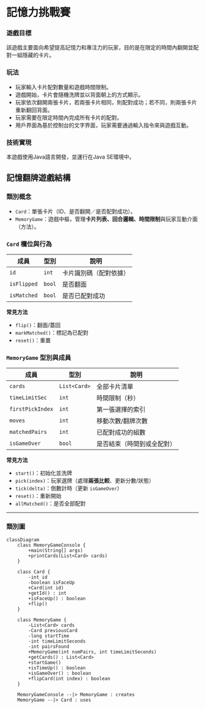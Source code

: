 # 記憶力挑戰賽
###  遊戲目標 
該遊戲主要面向希望提高記憶力和專注力的玩家，目的是在限定的時間內翻開並配對一組隱藏的卡片。
###  玩法
-  玩家輸入卡片配對數量和遊戲時間限制。
-  遊戲開始，卡片會隨機洗牌並以背面朝上的方式顯示。
-  玩家依次翻開兩張卡片，若兩張卡片相同，則配對成功；若不同，則兩張卡片重新翻回背面。
-  玩家需要在限定時間內完成所有卡片的配對。
-  用戶界面為基於控制台的文字界面，玩家需要通過輸入指令來與遊戲互動。
###  技術實現
本遊戲使用Java語言開發，並運行在Java SE環境中。
##  記憶翻牌遊戲結構

### 類別概念
- `Card`：單張卡片（ID、是否翻開／是否配對成功）。
- `MemoryGame`：遊戲中樞，管理**卡片列表、回合邏輯、時間限制**與玩家互動介面（方法）。

### `Card` 欄位與行為
| 成員         | 型別    | 說明                   |
|--------------|---------|------------------------|
| `id`         | `int`   | 卡片識別碼（配對依據） |
| `isFlipped`  | `bool`  | 是否翻面               |
| `isMatched`  | `bool`  | 是否已配對成功         |

**常見方法**
- `flip()`：翻面/蓋回
- `markMatched()`：標記為已配對
- `reset()`：重置

### `MemoryGame` 型別與成員
| 成員              | 型別           | 說明                                  |
|-------------------|----------------|---------------------------------------|
| `cards`           | `List<Card>`   | 全部卡片清單                          |
| `timeLimitSec`    | `int`          | 時間限制（秒）                        |
| `firstPickIndex`  | `int`         | 第一張選擇的索引                      |
| `moves`           | `int`          | 移動次數/翻牌次數                     |
| `matchedPairs`    | `int`          | 已配對成功的組數                      |
| `isGameOver`      | `bool`         | 是否結束（時間到或全配對）            |

**常見方法**
- `start()`：初始化並洗牌
- `pick(index)`：玩家選牌（處理**兩張比較**、更新分數/狀態）
- `tick(delta)`：倒數計時（更新 `isGameOver`）
- `reset()`：重新開始
- `allMatched()`：是否全部配對

---

###  類別圖
```mermaid
classDiagram
    class MemoryGameConsole {
        +main(String[] args)
        +printCards(List<Card> cards)
    }
    
    class Card {
        -int id
        -boolean isFaceUp
        +Card(int id)
        +getId() : int
        +isFaceUp() : boolean
        +flip()
    }
    
    class MemoryGame {
        -List<Card> cards
        -Card previousCard
        -long startTime
        -int timeLimitSeconds
        -int pairsFound
        +MemoryGame(int numPairs, int timeLimitSeconds)
        +getCards() : List<Card>
        +startGame()
        +isTimeUp() : boolean
        +isGameOver() : boolean
        +flipCard(int index) : boolean
    }

    MemoryGameConsole --|> MemoryGame : creates
    MemoryGame --|> Card : uses
```




  

